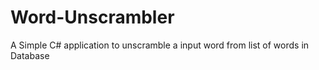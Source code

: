 # Word-Unscrambler
A Simple C# application to unscramble a input word from list of words in Database

